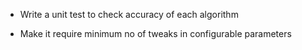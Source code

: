 * Write a unit test to check accuracy of each algorithm

* Make it require minimum no of tweaks in configurable parameters
